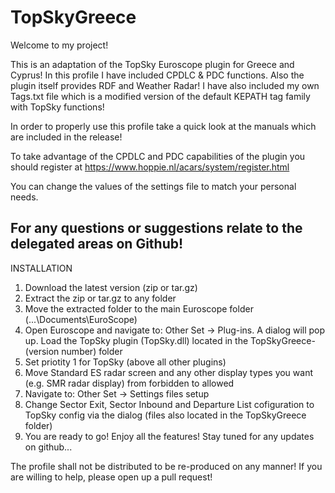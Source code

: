 # TopSkyGreece

Welcome to my project!

This is an adaptation of the TopSky Euroscope plugin for Greece and Cyprus!
In this profile I have included CPDLC & PDC functions.
Also the plugin itself provides RDF and Weather Radar!
I have also included my own Tags.txt file which is a modified version of the default KEPATH tag family with TopSky functions!

In order to properly use this profile take a quick look at the manuals which are included in the release!

To take advantage of the CPDLC and PDC capabilities of the plugin you should register at https://www.hoppie.nl/acars/system/register.html

You can change the values of the settings file to match your personal needs.

For any questions or suggestions relate to the delegated areas on Github!
----------------------------------------------------------------------------------------------------------------------------------
INSTALLATION

1) Download the latest version (zip or tar.gz)
2) Extract the zip or tar.gz to any folder
3) Move the extracted folder to the main Euroscope folder (...\Documents\EuroScope)
3) Open Euroscope and navigate to: Other Set -> Plug-ins. A dialog will pop up. Load the TopSky plugin (TopSky.dll) located in the TopSkyGreece-(version number) folder
4) Set priotity 1 for TopSky (above all other plugins)
5) Move Standard ES radar screen and any other display types you want (e.g. SMR radar display) from forbidden to allowed
5) Navigate to: Other Set -> Settings files setup
6) Change Sector Exit, Sector Inbound and Departure List cofiguration to TopSky config via the dialog (files also located in the TopSkyGreece folder)
7) You are ready to go! Enjoy all the features! Stay tuned for any updates on github... 

The profile shall not be distributed to be re-produced on any manner!
If you are willing to help, please open up a pull request!

